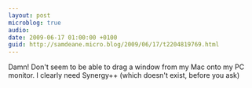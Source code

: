 ```yaml
---
layout: post
microblog: true
audio: 
date: 2009-06-17 01:00:00 +0100
guid: http://samdeane.micro.blog/2009/06/17/t2204819769.html
---
```

Damn! Don't seem to be able to drag a window from my Mac onto my PC monitor. I clearly need Synergy++ (which doesn't exist, before you ask)
